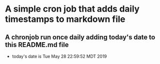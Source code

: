 A simple cron job that adds daily timestamps to markdown file
============================================================
## A chronjob run once daily adding today's date to this README.md file
* today's date is Tue May 28 22:59:52 MDT 2019
